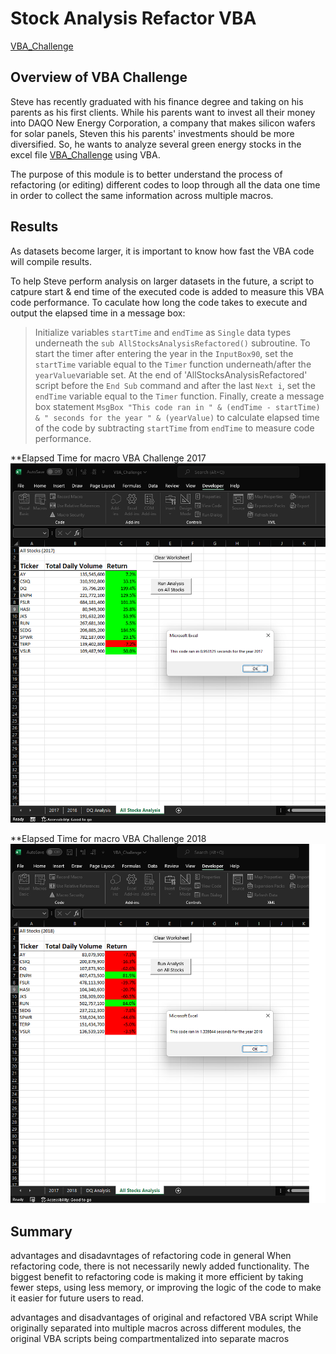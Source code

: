 # **Stock Analysis Refactor VBA**
[VBA_Challenge](https://github.com/vzhang90/stock-analysis/blob/main/VBA_Challenge.xlsm)

## Overview of VBA Challenge
Steve has recently graduated with his finance degree and taking on his parents as his first clients. While his parents want to invest all their money into DAQO New Energy Corporation, a company that makes silicon wafers for solar panels, Steven this his parents' investments should be more diversified. So, he wants to analyze several green energy stocks in the excel file [VBA_Challenge](https://github.com/vzhang90/stock-analysis/blob/main/VBA_Challenge.xlsm) using VBA. 

The purpose of this module is to better understand the process of refactoring (or editing) different codes to loop through all the data one time in order to collect the same information across multiple macros. 
 
## Results

As datasets become larger, it is important to know how fast the VBA code will compile results.  

To help Steve perform analysis on larger datasets in the future, a script to catpure start & end time of the executed code is added to measure this VBA code performance. To caculate how long the code takes to execute and output the elapsed time in a message box:
>Initialize variables `startTime` and `endTime` as `Single` data types underneath the `sub AllStocksAnalysisRefactored()` subroutine. To start the timer after entering the year in the `InputBox90`, set the `startTime` variable equal to the `Timer` function underneath/after the `yearValue`variable set. At the end of 'AllStocksAnalysisRefactored' script before the `End Sub` command and after the last `Next i`, set the `endTime` variable equal to the `Timer` function. Finally, create a message box statement `MsgBox "This code ran in " & (endTime - startTime) & " seconds for the year " & (yearValue)` to calculate elapsed time of the code by subtracting `startTime` from `endTime` to measure code performance.  

**Elapsed Time for macro VBA Challenge 2017
![VBA_Challenge_2017](https://github.com/vzhang90/stock-analysis/blob/main/VBA_Challenge_2017.png)

**Elapsed Time for macro VBA Challenge 2018
![VBA_Challenge_2018](https://github.com/vzhang90/stock-analysis/blob/main/VBA_Challenge_2018.png)

## Summary
advantages and disadavntages of refactoring code in general
When refactoring code, there is not necessarily newly added functionality. The biggest benefit to refactoring code is making it more efficient by taking fewer steps, using less memory, or improving the logic of the code to make it easier for future users to read.

advantages and disadvantages of original and refactored VBA script
While originally separated into multiple macros across different modules, the original VBA scripts being compartmentalized into separate macros 
